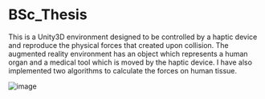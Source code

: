 # BSc_Thesis
This is a Unity3D environment designed to be controlled by a haptic device and reproduce the physical forces that created upon collision. The augmented reality environment has an object which represents a human organ and a medical tool which is moved by the haptic device. I have also implemented two algorithms to calculate the forces on human tissue.


![image](https://github.com/PsiNikos1/BSc_Thesis/assets/72553602/3f51319e-e959-4d51-bfe9-0dddf880d200)
